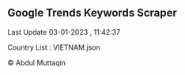 

## Google Trends Keywords Scraper 
 
Last Update 03-01-2023 , 11:42:37

Country List :
VIETNAM.json



© Abdul Muttaqin 

